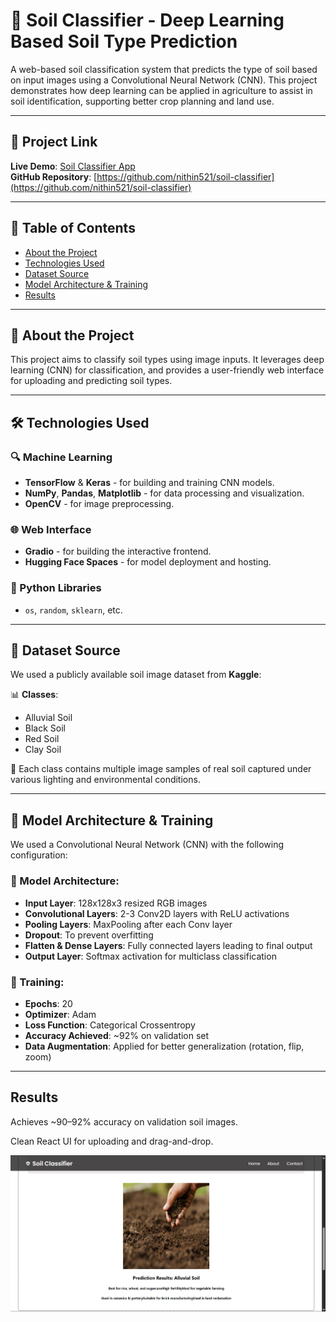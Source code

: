 # 🌱 Soil Classifier - Deep Learning Based Soil Type Prediction

A web-based soil classification system that predicts the type of soil based on input images using a Convolutional Neural Network (CNN). This project demonstrates how deep learning can be applied in agriculture to assist in soil identification, supporting better crop planning and land use.

---

## 🔗 Project Link

**Live Demo**: [Soil Classifier App]([(https://soilclassifier123.netlify.app/)])  
**GitHub Repository**: [https://github.com/nithin521/soil-classifier](https://github.com/nithin521/soil-classifier)

---

## 📌 Table of Contents

- [About the Project](#about-the-project)
- [Technologies Used](#technologies-used)
- [Dataset Source](#dataset-source)
- [Model Architecture & Training](#model-architecture--training)
- [Results](#results)


---

## 📖 About the Project

This project aims to classify soil types using image inputs. It leverages deep learning (CNN) for classification, and provides a user-friendly web interface for uploading and predicting soil types.

---

## 🛠️ Technologies Used

### 🔍 Machine Learning
- **TensorFlow** & **Keras** - for building and training CNN models.
- **NumPy**, **Pandas**, **Matplotlib** - for data processing and visualization.
- **OpenCV** - for image preprocessing.

### 🌐 Web Interface
- **Gradio** - for building the interactive frontend.
- **Hugging Face Spaces** - for model deployment and hosting.

### 🐍 Python Libraries
- `os`, `random`, `sklearn`, etc.

---

## 📂 Dataset Source

We used a publicly available soil image dataset from **Kaggle**:

📊 **Classes**:  
- Alluvial Soil  
- Black Soil  
- Red Soil  
- Clay Soil


📸 Each class contains multiple image samples of real soil captured under various lighting and environmental conditions.

---

## 🧠 Model Architecture & Training

We used a Convolutional Neural Network (CNN) with the following configuration:

### 📐 Model Architecture:
- **Input Layer**: 128x128x3 resized RGB images
- **Convolutional Layers**: 2-3 Conv2D layers with ReLU activations
- **Pooling Layers**: MaxPooling after each Conv layer
- **Dropout**: To prevent overfitting
- **Flatten & Dense Layers**: Fully connected layers leading to final output
- **Output Layer**: Softmax activation for multiclass classification

### 🧪 Training:
- **Epochs**: 20
- **Optimizer**: Adam
- **Loss Function**: Categorical Crossentropy
- **Accuracy Achieved**: ~92% on validation set
- **Data Augmentation**: Applied for better generalization (rotation, flip, zoom)

---


## Results
Achieves ~90–92% accuracy on validation soil images.

Clean React UI for uploading and drag-and-drop.

![Alt Text](results.png)

